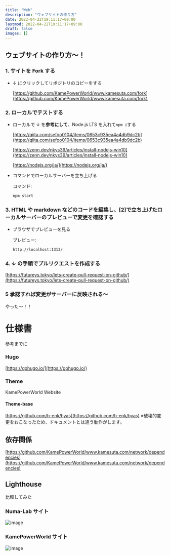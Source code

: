 ```yaml
---
title: "Web"
description: "ウェブサイトの作り方"
date: 2022-04-22T19:11:17+09:00
lastmod: 2022-04-22T19:11:17+09:00
draft: false
images: []
---
```


## ウェブサイトの作り方～！

### 1. サイトを Fork する

- ↓ にクリックしてリポジトリのコピーをする

  [https://github.com/KamePowerWorld/www.kamesuta.com/fork](https://github.com/KamePowerWorld/www.kamesuta.com/fork)

### 2. ローカルでテストする

- ローカルで ↓ を**参考にして**、Node.js LTS を入れて`npm i`する

  [https://qiita.com/sefoo0104/items/0653c935ea4a4db9dc2b](https://qiita.com/sefoo0104/items/0653c935ea4a4db9dc2b)

  [https://zenn.dev/nkys39/articles/install-nodejs-win10](https://zenn.dev/nkys39/articles/install-nodejs-win10)

  [https://nodejs.org/ja/](https://nodejs.org/ja/)

- コマンドでローカルサーバーを立ち上げる

  コマンド:

  ```bash
  npm start
  ```

### 3. HTML や markdown などのコードを編集し、[2]で立ち上げたローカルサーバーのプレビューで変更を確認する

- ブラウザでプレビューを見る

  プレビュー:

  ```bash
  http://localhost:1313/
  ```

### 4. ↓ の手順でプルリクエストを作成する

[https://futureys.tokyo/lets-create-pull-request-on-github/](https://futureys.tokyo/lets-create-pull-request-on-github/)

### 5 承認すれば変更がサーバーに反映される～

やった～！！

# 仕様書

参考までに

### Hugo

[https://gohugo.io/](https://gohugo.io/)

### Theme

KamePowerWorld Website

#### Theme-base

[https://github.com/h-enk/hyas](https://github.com/h-enk/hyas)
※破壊的変更をおこなったため、ドキュメントとは違う動作がします。

## 依存関係

[https://github.com/KamePowerWorld/www.kamesuta.com/network/dependencies](https://github.com/KamePowerWorld/www.kamesuta.com/network/dependencies)

## Lighthouse

比較してみた

### Numa-Lab サイト

![image](https://user-images.githubusercontent.com/75793267/164002488-e4b72223-c60c-4bfd-bcb2-a4f8099177ce.png)

### KamePowerWorld サイト

![image](https://user-images.githubusercontent.com/75793267/164420361-da158fdd-4b41-41f4-9d7b-4837300f144c.png)
